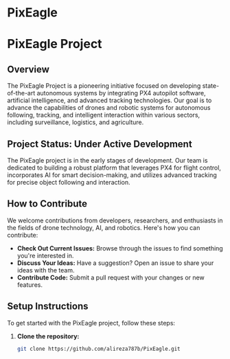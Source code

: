 # PixEagle
# PixEagle Project

## Overview

The PixEagle Project is a pioneering initiative focused on developing state-of-the-art autonomous systems by integrating PX4 autopilot software, artificial intelligence, and advanced tracking technologies. Our goal is to advance the capabilities of drones and robotic systems for autonomous following, tracking, and intelligent interaction within various sectors, including surveillance, logistics, and agriculture.

## Project Status: Under Active Development

The PixEagle project is in the early stages of development. Our team is dedicated to building a robust platform that leverages PX4 for flight control, incorporates AI for smart decision-making, and utilizes advanced tracking for precise object following and interaction.

## How to Contribute

We welcome contributions from developers, researchers, and enthusiasts in the fields of drone technology, AI, and robotics. Here's how you can contribute:

- **Check Out Current Issues:** Browse through the issues to find something you're interested in.
- **Discuss Your Ideas:** Have a suggestion? Open an issue to share your ideas with the team.
- **Contribute Code:** Submit a pull request with your changes or new features.

## Setup Instructions

To get started with the PixEagle project, follow these steps:

1. **Clone the repository:**
   ```bash
   git clone https://github.com/alireza787b/PixEagle.git
